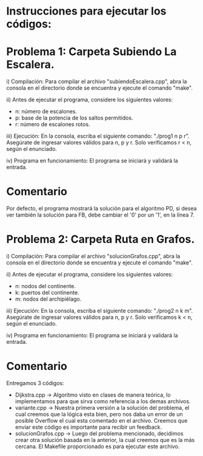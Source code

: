 # Instrucciones para ejecutar los códigos:

# Problema 1: Carpeta Subiendo La Escalera.

i) Compilación: Para compilar el archivo "subiendoEscalera.cpp", abra la consola en el directorio donde se encuentra y ejecute el comando "make".  

ii) Antes de ejecutar el programa, considere los siguientes valores: 
   - n: número de escalones.
   - p: base de la potencia de los saltos permitidos.
   - r: número de escalones rotos.

iii) Ejecución: En la consola, escriba el siguiente comando: "./prog1 n p r". 
   Asegúrate de ingresar valores válidos para n, p y r. Solo verificamos r < n, según el enunciado.

iv) Programa en funcionamiento: El programa se iniciará y validará la entrada.

# Comentario   
Por defecto, el programa mostrará la solución para el algoritmo PD, si desea ver también la solución para FB, debe cambiar el '0' por un '1', en la línea 7.    

# Problema 2: Carpeta Ruta en Grafos.  

i) Compilación: Para compilar el archivo "solucionGrafos.cpp", abra la consola en el directorio donde se encuentra y ejecute el comando "make".  

ii) Antes de ejecutar el programa, considere los siguientes valores:  
   - n: nodos del continente.
   - k: puertos del continente.
   - m: nodos del archipiélago.

iii) Ejecución: En la consola, escriba el siguiente comando: "./prog2 n k m". 
   Asegúrate de ingresar valores válidos para n, p y r. Solo verificamos k < n, según el enunciado.

iv) Programa en funcionamiento: El programa se iniciará y validará la entrada.

# Comentario
Entregamos 3 códigos:
   - Dijkstra.cpp → Algoritmo visto en clases de manera teórica, lo implementamos para que sirva como referencia a los demas archivos.
   - variante.cpp → Nuestra primera versión a la solución del problema, el cual creemos que la lógica esta bien, pero nos daba un error de un posible Overflow el cual esta comentado en el archivo. Creemos que enviar este código es importante para recibir un feedback. 
   - solucionGrafos.cpp → Luego del problema mencionado, decidimos crear otra solución basada en la anterior, la cual creemos que es la más cercana. El Makefile proporcionado es para ejecutar este archivo.
